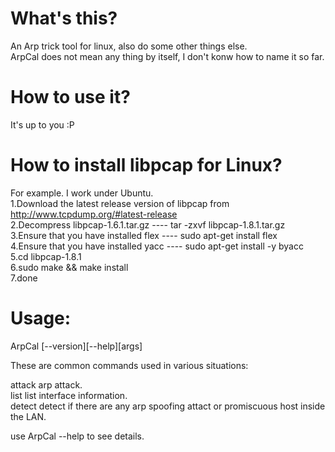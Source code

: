 What's this?
======
An Arp trick tool for linux, also do some other things else.  
ArpCal does not mean any thing by itself, I don't konw how to name it so far.  

How to use it?
======
It's up to you :P  

How to install libpcap for Linux?
======
For example. I work under Ubuntu.  
1.Download the latest release version of libpcap from http://www.tcpdump.org/#latest-release  
2.Decompress libpcap-1.6.1.tar.gz ---- tar -zxvf libpcap-1.8.1.tar.gz  
3.Ensure that you have installed flex ---- sudo apt-get install flex  
4.Ensure that you have installed yacc ---- sudo apt-get install -y byacc  
5.cd libpcap-1.8.1  
6.sudo make && make install  
7.done

Usage:
======
ArpCal [--version][--help]<command>[args]

These are common commands used in various situations:

attack    arp attack.  
list      list interface information.  
detect    detect if there are any arp spoofing attact or promiscuous host inside the LAN.  

use ArpCal <command> --help to see details.
